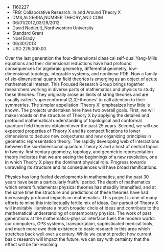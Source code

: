 
* 1160227
* FRG: Collaborative Research: In and Around Theory X
* DMS,ALGEBRA,NUMBER THEORY,AND COM
* 06/01/2012,03/29/2012
* David Nadler,IL,Northwestern University
* Standard Grant
* Noel Brady
* 06/30/2013
* USD 229,000.00

Over the last generation the four-dimensional classical self-dual Yang-Mills
equations and their dimensional reductions have had profound consequences for
algebraic geometry, differential geometry, low-dimensional topology, integrable
systems, and nonlinear PDE. Now a family of six-dimensional quantum field
theories is emerging as an object of acute mathematical interest. This Focused
Research Group brings together researchers working in diverse parts of
mathematics and physics to study these theories. They originally arose as limits
of string theories and are usually called 'superconformal (2,0)-theories' to
call attention to their symmetries. The simpler appellation 'Theory X'
emphasizes how little is known. The projects undertaken here have two overall
goals. First, we will make inroads on the structure of Theory X by applying the
detailed and profound mathematical understanding of topological and conformal
quantum field theories obtained over the past 25 years. Second, we will use
expected properties of Theory X and its compactifications to lower dimensions to
deduce new conjectures and new organizing principles in geometric representation
theory. The rapidly developing web of interactions between the six-dimensional
quantum Theory X and a host of central topics in twenty-first century geometry,
topology, and geometric representation theory indicates that we are seeing the
beginnings of a new revolution, one in which Theory X plays the dominant
physical role. Progress towards unraveling its structure and its consequences
will have broad ramifications.

Physics has long fueled developments in mathematics, and the past 30 years have
been a particularly fruitful period. The depth of mathematics which enters
fundamental physical theories has steadily intensified, and at the same time the
structure and predictions of these theories have had increasingly profound
impacts on mathematics. This project is one of many efforts to mine this
intellectually fertile mix of ideas. Our pursuit of Theory X will inevitably
illuminate a much broader circle of ideas and contribute to the mathematical
understanding of contemporary physics. The work of past generations at the
mathematics-physics interface fuels the modern world: our computers, GPS
systems, transportation, sophisticated medical tools, and much more owe their
existence to basic research in this area which stretches back well over a
century. While we cannot predict how current basic research will impact the
future, we can say with certainty that the effect will be far-reaching.
